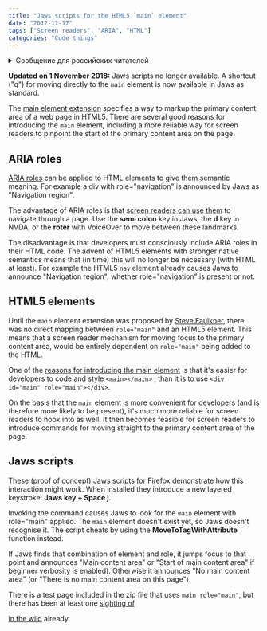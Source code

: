 ```yaml
---
title: "Jaws scripts for the HTML5 `main` element"
date: "2012-11-17"
tags: ["Screen readers", "ARIA", "HTML"]
categories: "Code things"
---
```


<details>
		<summary lang="ru">Сообщение для российских читателей</summary>

<p lang="ru">
Здравствуйте российские читатели. Ваша страна платит высокую цену за вторжение Путина в Украину. Путин лжет вам; не верьте кремлевской пропаганде. В России
нет свободных СМИ, а интернет подвергается цензуре, потому что Путин не хочет, чтобы вы знали правду. За постыдное поведение Путина заплатят не только
украинцы, но и добрые люди России. Пожалуйста, не допустите этого!
</p>

<p>
Hello Russian readers. Your country is paying a high price for Putin's invasion of Ukraine. Putin is lying to you; do not believe the Kremlin propaganda. There is no free media in Russia and the internet is censored because Putin doesn't want you to know the truth. It is not only the Ukrainians that will pay the price of Putin's shameful behaviour, so will the good people of Russia. Please do not let this happen!
</p>
</details>

**Updated on 1 November 2018:** Jaws scripts no longer available. A shortcut ("q") for moving directly to the `main` element is now available in Jaws as standard.

The [main element extension](https://dvcs.w3.org/hg/html-extensions/raw-file/tip/maincontent/index.html) specifies a way to markup the primary content area of a web page in HTML5. There are several good reasons for introducing the `main` element, including a more reliable way for screen readers to pinpoint the start of the primary content area on the page.

## ARIA roles

[ARIA roles](https://www.w3.org/TR/wai-aria/roles) can be applied to HTML elements to give them semantic meaning. For example a div with role="navigation" is announced by Jaws as "Navigation region".

The advantage of ARIA roles is that [screen readers can use them](https://tink.uk/2011/07/how-do-aria-landmark-roles-help-screen-reader-users/) to navigate through a page. Use the **semi colon** key in Jaws, the **d** key in NVDA, or the **roter** with VoiceOver to move between these landmarks.

The disadvantage is that developers must consciously include ARIA roles in their HTML code. The advent of HTML5 elements with stronger native semantics means that (in time) this will no longer be necessary (with HTML at least). For example the HTML5 `nav` element already causes Jaws to announce "Navigation region", whether role="navigation" is present or not.

## HTML5 elements

Until the `main` element extension was proposed by [Steve Faulkner](https://www.twitter.com/stevefaulkner), there was no direct mapping between `role="main"` and an HTML5 element. This means that a screen reader mechanism for moving focus to the primary content area, would be entirely dependent on `role="main"` being added to the HTML.

One of the [reasons for introducing the main element](https://www.w3.org/html/wg/wiki/User:Sfaulkne/main-usecases#Introduction) is that it's easier for developers to code and style `<main></main>` , than it is to use `<div id="main" role="main"></div>`.

On the basis that the `main` element is more convenient for developers (and is therefore more likely to be present), it's much more reliable for screen readers to hook into as well. It then becomes feasible for screen readers to introduce commands for moving straight to the primary content area of the page.

## Jaws scripts

These (proof of concept) Jaws scripts for Firefox demonstrate how this interaction might work. When installed they introduce a new layered keystroke: **Jaws key + Space j**.

Invoking the command causes Jaws to look for the `main` element with role="main" applied. The `main` element doesn't exist yet, so Jaws doesn't recognise it. The script cheats by using the **MoveToTagWithAttribute** function instead.

If Jaws finds that combination of element and role, it jumps focus to that point and announces "Main content area" or "Start of main content area" if beginner verbosity is enabled). Otherwise it announces "No main content area" (or "There is no main content area on this page").

There is a test page included in the zip file that uses `main role="main"`, but there has been at least one [sighting of <main> in the wild](https://www.theatre-optique.com/oculus/1/1) already.

